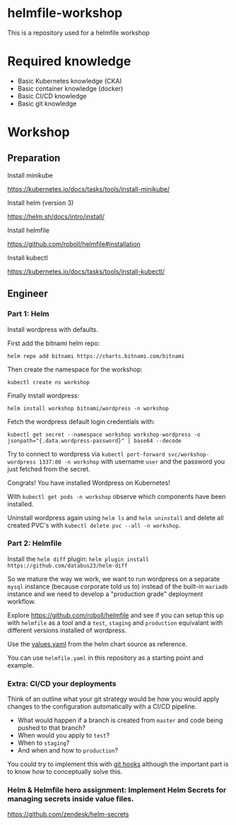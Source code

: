 # helmfile-workshop
This is a repository used for a helmfile workshop

# Required knowledge

* Basic Kubernetes knowledge (CKA)
* Basic container knowledge (docker)
* Basic CI/CD knowledge
* Basic git knowledge

# Workshop

## Preparation

Install minikube

https://kubernetes.io/docs/tasks/tools/install-minikube/

Install helm (version 3)

https://helm.sh/docs/intro/install/

Install helmfile

https://github.com/roboll/helmfile#installation

Install kubectl

https://kubernetes.io/docs/tasks/tools/install-kubectl/

## Engineer

### Part 1: Helm

Install wordpress with defaults.

First add the bitnami helm repo:

`helm repo add bitnami https://charts.bitnami.com/bitnami`

Then create the namespace for the workshop:

`kubectl create ns workshop`

Finally install wordpress:

`helm install workshop bitnami/wordpress -n workshop`

Fetch the wordpress default login credentials with:

`kubectl get secret --namespace workshop workshop-wordpress -o jsonpath="{.data.wordpress-password}" | base64 --decode`

Try to connect to wordpress via `kubectl port-forward svc/workshop-wordpress 1337:80 -n workshop` with username `user` and the password you just fetched from the secret.

Congrats! You have installed Wordpress on Kubernetes!

With `kubectl get pods -n workshop` observe which components have been installed.

Uninstall wordpress again using `helm ls` and `helm uninstall` and delete all created PVC's with `kubectl delete pvc --all -n workshop`.

### Part 2: Helmfile

Install the `helm diff` plugin: `helm plugin install https://github.com/databus23/helm-diff`

So we mature the way we work, we want to run wordpress on a separate `mysql` instance (because corporate told us to) instead of the built-in `mariadb` instance and we need to develop a "production grade" deployment workflow.

Explore https://github.com/roboll/helmfile and see if you can setup this up with `helmfile` as a tool and a `test`, `staging` and `production` equivalant with different versions installed of wordpress.

Use the [values.yaml](https://github.com/bitnami/charts/blob/master/bitnami/wordpress/values.yaml) from the helm chart source as reference.

You can use `helmfile.yaml` in this repository as a starting point and example.

### Extra: CI/CD your deployments

Think of an outline what your git strategy would be how you would apply changes to the configuration automatically with a CI/CD pipeline.

* What would happen if a branch is created from `master` and code being pushed to that branch?
* When would you apply to `test`?
* When to `staging`?
* And when and how to `production`?

You could try to implement this with [git hooks](https://githooks.com/#:~:text=Git%20hooks%20are%20scripts%20that,Git%20hooks%20are%20run%20locally) although the important part is to know how to conceptually solve this.

### Helm & Helmfile hero assignment: Implement Helm Secrets for managing secrets inside value files.

https://github.com/zendesk/helm-secrets
